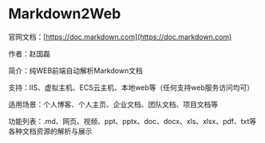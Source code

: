 # Markdown2Web


官网文档：[https://doc.markdown.com](https://doc.markdown.com)

作者：赵国磊

简介：纯WEB前端自动解析Markdown文档

支持：IIS、虚拟主机、ECS云主机、本地web等（任何支持web服务访问均可）

适用场景：个人博客、个人主页、企业文档、团队文档、项目文档等

功能列表：.md、网页、视频、ppt、pptx、doc、docx、xls、xlsx、pdf、txt等各种文档资源的解析与展示
